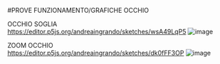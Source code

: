 #PROVE FUNZIONAMENTO/GRAFICHE OCCHIO

OCCHIO SOGLIA<br>
https://editor.p5js.org/andreaingrando/sketches/wsA49LqP5
![image](https://user-images.githubusercontent.com/101118083/168080285-b2963ec5-77b2-44a9-9b12-fbd134730dfe.png)<br>

ZOOM OCCHIO<br>
https://editor.p5js.org/andreaingrando/sketches/dk0fFF3OP
![image](https://user-images.githubusercontent.com/101118083/168080391-d386381d-8dc0-4a60-8737-4da1f3c6c258.png)

